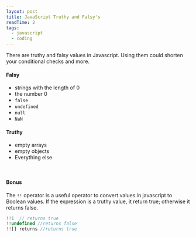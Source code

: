 ```yaml
---
layout: post
title: JavaScript Truthy and Falsy's
readTime: 2
tags:
  - javascript
  - coding
---
```


There are truthy and falsy values in Javascript. Using them could shorten your conditional checks and more.


#### Falsy

* strings with the length of 0
* the number 0
* <code>false</code>
* <code>undefined</code>
* <code>null</code>
* <code>NaN</code>


#### Truthy

* empty arrays
* empty objects
* Everything else

<br/>

#### Bonus

The <code>!!</code> operator is a useful operator to convert values in javascript to Boolean values. If the expression is a truthy value, it return true; otherwise it returns false.

```javascript
!!1  // returns true
!!undefined //returns false
!![] returns //returns true
```
